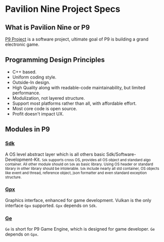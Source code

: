 # Pavilion Nine Project Specs

## What is Pavilion Nine or P9
[P9 Project](https://github.com/DexterDreeeam/P9) is a software project, ultimate goal of P9 is building a grand electronic game.

## Programming Design Principles
* C++ based.
* Uniform coding style.
* Outside-In design.
* High Quality along with readable-code maintainability, but limited performance.
* Modulization, not layered structure.
* Support most platforms rather than all, with affordable effort.
* Most core code is open source.
* Profit doesn't impact UX.

## Modules in P9
### [Sdk](https://github.com/DexterDreeeam/P9/tree/main/Sdk)
  A OS level abstract layer which is all others basic Sdk/Software-Development-Kit.
  <small>
    `Sdk` supports cross OS, provides all OS object and standard algo container. All other module should on `Sdk` as basic library. Using OS header or standard library in other library should be intolerable.
    `Sdk` include nearly all std container, OS objects like event and thread, reference object, json formatter and even standard exception structure.
  </small>
### [Gpx](https://github.com/DexterDreeeam/P9/tree/main/Gpx)
  Graphics interface, enhanced for game development. Vulkan is the only interface `Gpx` supported. `Gpx` depends on `Sdk`.
### [Ge](https://github.com/DexterDreeeam/P9/tree/main/Ge)
  `Ge` is short for P9 Game Engine, which is designed for game developer. `Ge` depends on `Gpx`.
